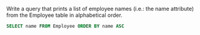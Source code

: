 Write a query that prints a list of employee names (i.e.: the name attribute) from the Employee table in alphabetical order.

```sql
SELECT name FROM Employee ORDER BY name ASC
```
